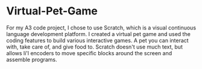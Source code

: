 # Virtual-Pet-Game
For my A3 code project, I chose to use Scratch, which is a visual continuous language development platform. I created a virtual pet game and used the coding features to build various interactive games. A pet you can interact with, take care of, and give food to. Scratch doesn't use much text, but allows li'l encoders to move specific blocks around the screen and assemble programs.
